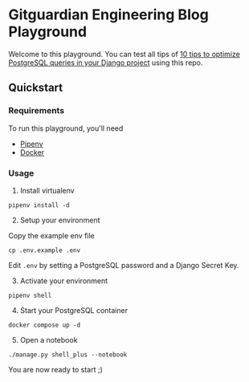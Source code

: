 # Gitguardian Engineering Blog Playground

Welcome to this playground. You can test all tips of [10 tips to optimize PostgreSQL queries in your Django project](https://www.gitguardian.com) using this repo.


## Quickstart

### Requirements

To run this playground, you'll need

- [Pipenv](https://github.com/pypa/pipenv)
- [Docker](https://www.docker.com/products/docker-desktop/)

### Usage

1. Install virtualenv

```
pipenv install -d
```

2. Setup your environment

Copy the example env file

```
cp .env.example .env
```

Edit `.env` by setting a PostgreSQL password and a Django Secret Key.

3. Activate your environment

```
pipenv shell
```

4. Start your PostgreSQL container

```
docker compose up -d
```

5. Open a notebook

```
./manage.py shell_plus --notebook
```

You are now ready to start ;)